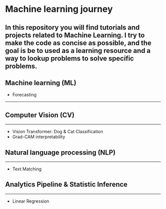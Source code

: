 # Machine learning journey

In this repository you will find tutorials and projects related to Machine Learning. 
I try to make the code as concise as possible, and the goal is be to used as a learning resource and a way to lookup problems to solve specific problems.
---

## Machine learning (ML)
- Forecasting
---

## Computer Vision (CV)

---
- Vision Transformer: Dog & Cat Classification
- Grad-CAM interpretability

## Natural language processing (NLP)

---
- Text Matching
## Analytics Pipeline & Statistic Inference

---
- Linear Regression
